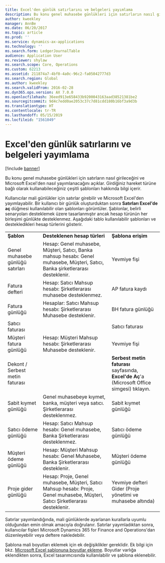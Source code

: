 ```yaml
---
title: Excel'den günlük satırlarını ve belgeleri yayımlama
description: Bu konu genel muhasebe günlükleri için satırların nasıl girileceğini ve Microsoft Excel'den nasıl yayımlanacağını açıklar. Girdiğiniz hareket türüne bağlı olarak kullanabileceğiniz çeşitli şablonları hakkında bilgi içerir.
author: kweekley
manager: AnnBe
ms.date: 06/20/2017
ms.topic: article
ms.prod: ''
ms.service: dynamics-ax-applications
ms.technology: ''
ms.search.form: LedgerJournalTable
audience: Application User
ms.reviewer: shylaw
ms.search.scope: Core, Operations
ms.custom: 62213
ms.assetid: 211874a7-4bf0-4a0c-96c2-fa05042777d3
ms.search.region: Global
ms.author: kweekley
ms.search.validFrom: 2016-02-28
ms.dyn365.ops.version: AX 7.0.0
ms.openlocfilehash: 36eed913e658433b9200043163aad38521381be2
ms.sourcegitcommit: 9d4c7edd0ae2053c37c7d81cdd180b16bf3a9d3b
ms.translationtype: HT
ms.contentlocale: tr-TR
ms.lasthandoff: 05/15/2019
ms.locfileid: "1561049"
---
```

# <a name="publish-journal-lines-and-documents-from-excel"></a>Excel'den günlük satırlarını ve belgeleri yayımlama

[!include [banner](../includes/banner.md)]

Bu konu genel muhasebe günlükleri için satırların nasıl girileceğini ve Microsoft Excel'den nasıl yayımlanacağını açıklar. Girdiğiniz hareket türüne bağlı olarak kullanabileceğiniz çeşitli şablonları hakkında bilgi içerir.

Kullanıcılar mali günlükler için satırlar girebilir ve Microsoft Excel'den yayımlayabilir. Bir kullanıcı bir günlük oluşturduktan sonra **Satırları Excel'de aç** düğmesi kullanılabilir olan şablonları görüntüler. Şablonlar, belirli senaryoları desteklemek üzere tasarlanmıştır ancak hesap türünün her birleşimi günlükte desteklenmez. Aşağıdaki tablo kullanılabilir şablonları ve destekledikleri hesap türlerini gösterir.

|                          |                                                                                                                         |                                                                                         |
|--------------------------|-------------------------------------------------------------------------------------------------------------------------|-----------------------------------------------------------------------------------------|
| **Şablon**             | **Desteklenen hesap türleri**                                                                                             | **Şablona erişim**                                                          |
| Genel muhasebe günlüğü satırları     | Hesap: Genel muhasebe, Müşteri, Satıcı, Banka mahsup hesabı: Genel muhasebe, Müşteri, Satıcı, Banka şirketlerarası desteklenir.       | Yevmiye fişi                                                                         |
| Fatura defteri         | Hesap: Satıcı Mahsup hesabı: Şirketlerarası muhasebe desteklenmez.                                                    | AP fatura kaydı                                                                     |
| Fatura günlüğü          | Hesaplar: Satıcı Mahsup hesabı: Şirketlerarası Muhasebe desteklenir.                                                      | BH fatura günlüğü                                                                      |
| Satıcı faturası           |                                                                                                                         | Satıcı faturası                                                                          |
| Müşteri fatura günlüğü | Hesap: Müşteri Mahsup hesabı: Şirketlerarası Muhasebe desteklenir.                                                     | Yevmiye fişi                                                                         |
| Dekont / Serbest metin faturası        |                                                                                                                         | **Serbest metin faturası** sayfasında, **Excel'de Aç**'a (Microsoft Office simgesi) tıklayın. |
| Sabit kıymet günlüğü     | Genel muhasebeye kıymet, banka, müşteri veya satıcı. Şirketlerarası desteklenmez.                                               | Sabit kıymet günlüğü                                                                     |
| Satıcı ödeme günlüğü   | Hesap: Satıcı Mahsup hesabı: Genel muhasebe, Banka Şirketlerarası desteklenmez.                                                 | Satıcı ödeme günlüğü                                                                  |
| Müşteri ödeme günlüğü | Hesap: Müşteri Mahsup hesabı: Genel Muhasebe, Banka Şirketlerarası desteklenir.                                               | Müşteri ödeme günlüğü                                                                |
| Proje gider günlüğü  | Hesap: Proje, Genel muhasebe, Müşteri, Satıcı Mahsup hesabı: Proje, Genel muhasebe, Müşteri, Satıcı Şirketlerarası desteklenir. | Yevmiye defteri Gider (Proje yönetimi ve muhasebe altında)                       |

Satırlar yayımlandığında, mali günlüklerde ayarlanan kurallarla uyumlu olduğundan emin olmak amacıyla doğrulanır. Satırlar yayımladıktan sonra, kullanıcılar fişleri Microsoft Dynamics 365 for Finance and Operations'dan düzenleyebilir veya deftere nakledebilir. 

Şablona mali boyutları eklemek için ek değişiklikler gereklidir. Ek bilgi için bkz. [Microsoft Excel şablonuna boyutlar ekleme](../../dev-itpro/financial/add-dimensions-excel-templates.md). Boyutlar varlığa eklendikten sonra, Excel tasarımcısında kullanılabilir ve şablona eklenebilir.





